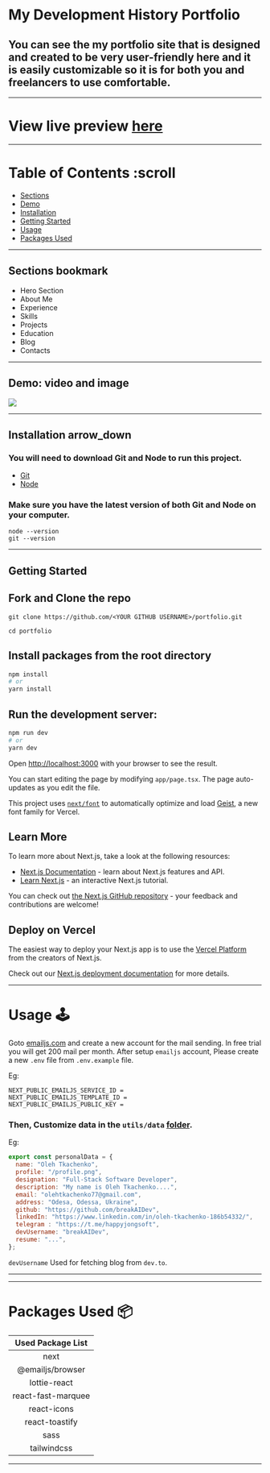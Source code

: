 # My Development History Portfolio
## You can see the my portfolio site that is designed and created to be very user-friendly here and it is easily customizable so it is for both you and freelancers to use comfortable.

---

# View live preview [here]()

---

# Table of Contents :scroll

- [Sections](##sections-bookmark)
- [Demo](#demo-video-and-image)
- [Installation](##installation-arrow_down)
- [Getting Started](#getting-started)
- [Usage](#usage-joystick)
- [Packages Used](#packages-used-package)

---

## Sections bookmark

- Hero Section
- About Me
- Experience
- Skills
- Projects
- Education
- Blog
- Contacts

--- 

## Demo: video and image
![](./public/image/screen.png)

---

## Installation arrow_down

### You will need to download Git and Node to run this project.

- [Git](https://git-scm.com/downloads)
- [Node](https://nodejs.org/en/download/)

### Make sure you have the latest version of both Git and Node on your computer.

```
node --version
git --version
```

---

## Getting Started

## Fork and Clone the repo

```
git clone https://github.com/<YOUR GITHUB USERNAME>/portfolio.git

cd portfolio
```

## Install packages from the root directory

```bash
npm install
# or
yarn install
```

## Run the development server:

```bash
npm run dev
# or
yarn dev
```

Open [http://localhost:3000](http://localhost:3000) with your browser to see the result.

You can start editing the page by modifying `app/page.tsx`. The page auto-updates as you edit the file.

This project uses [`next/font`](https://nextjs.org/docs/app/building-your-application/optimizing/fonts) to automatically optimize and load [Geist](https://vercel.com/font), a new font family for Vercel.

## Learn More

To learn more about Next.js, take a look at the following resources:

- [Next.js Documentation](https://nextjs.org/docs) - learn about Next.js features and API.
- [Learn Next.js](https://nextjs.org/learn) - an interactive Next.js tutorial.

You can check out [the Next.js GitHub repository](https://github.com/vercel/next.js) - your feedback and contributions are welcome!

## Deploy on Vercel

The easiest way to deploy your Next.js app is to use the [Vercel Platform](https://vercel.com/new?utm_medium=default-template&filter=next.js&utm_source=create-next-app&utm_campaign=create-next-app-readme) from the creators of Next.js.

Check out our [Next.js deployment documentation](https://nextjs.org/docs/app/building-your-application/deploying) for more details.

---

# Usage :joystick:

Goto [emailjs.com](https://www.emailjs.com/) and create a new account for the mail sending. In free trial you will get 200 mail per month. After setup `emailjs` account, Please create a new `.env` file from `.env.example` file.

Eg:

```env
NEXT_PUBLIC_EMAILJS_SERVICE_ID =
NEXT_PUBLIC_EMAILJS_TEMPLATE_ID =
NEXT_PUBLIC_EMAILJS_PUBLIC_KEY =
```

### Then, Customize data in the `utils/data` [folder](https://github.com/breakAIDev/portfolio/tree/main/utils/data).

Eg:

```javascript
export const personalData = {
  name: "Oleh Tkachenko",
  profile: "/profile.png",
  designation: "Full-Stack Software Developer",
  description: "My name is Oleh Tkachenko....",
  email: "olehtkachenko77@gmail.com",
  address: "Odesa, Odessa, Ukraine",
  github: "https://github.com/breakAIDev",
  linkedIn: "https://www.linkedin.com/in/oleh-tkachenko-186b54332/",
  telegram : "https://t.me/happyjongsoft",
  devUsername: "breakAIDev",
  resume: "...",
};
```

`devUsername` Used for fetching blog from `dev.to`.

---

---

# Packages Used :package:

| Used Package List  |
| :----------------: |
|        next        |
|  @emailjs/browser  |
|    lottie-react    |
| react-fast-marquee |
|    react-icons     |
|   react-toastify   |
|        sass        |
|    tailwindcss     |

---
